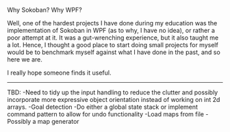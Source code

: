 Why Sokoban? Why WPF?  

Well, one of the hardest projects I have done during my education was the implementation of Sokoban in WPF (as to why, I have no idea), or rather a poor attempt at it. It was a gut-wrenching experience, but it also taught me a lot. Hence, I thought a good place to start doing small projects for myself would be to benchmark myself against what I have done in the past, and so here we are. 

I really hope someone finds it useful.

-----------------------------------------

TBD: 
-Need to tidy up the input handling to reduce the clutter and possibly incorporate more expressive object orientation instead of working on int 2d arrays. 
-Goal detection
-Do either a global state stack or implement command pattern to allow for undo functionality
-Load maps from file
-Possibly a map generator
